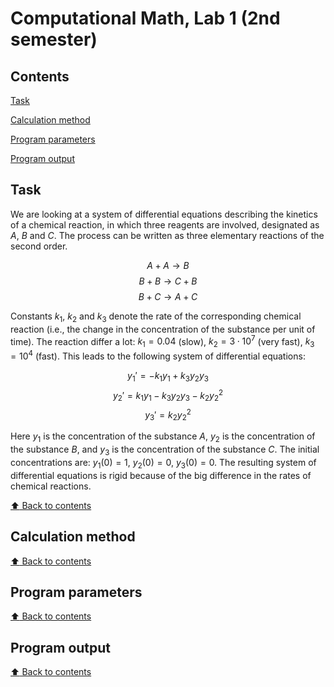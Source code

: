 # Computational Math, Lab 1 (2nd semester)

## Contents

[Task](#Task)

[Calculation method](#Calculation-method)

[Program parameters](#Program-parameters)

[Program output](#Program-output)

## Task

We are looking at a system of differential equations describing the kinetics of a chemical reaction, in which three reagents are involved, designated as $A$, $B$ and $C$. The process can be written as three elementary reactions of the second order.

$$ A + A \to B $$
$$ B + B \to C + B $$
$$ B + C \to A + C $$

Constants $k_1$, $k_2$ and $k_3$ denote the rate of the corresponding chemical reaction (i.e., the change in the concentration of the substance per unit of time). The reaction differ a lot: $k_1 = 0.04$ (slow), $k_2 = 3 \cdot 10^7$ (very fast), $k_3 = 10^4$ (fast). This leads to the following system of differential equations:

$$ y_1' = - k_1 y_1 + k_3 y_2 y_3 $$
$$ y_2' = k_1 y_1 - k_3 y_2 y_3 - k_2 y_2^2 $$
$$ y_3' = k_2 y_2^2 $$

Here $y_1$ is the concentration of the substance $A$, $y_2$ is the concentration of the substance $B$, and $y_3$ is the concentration of the substance $C$. The initial concentrations are: $y_1(0) = 1$, $y_2(0) = 0$, $y_3(0) = 0$. The resulting system of differential equations is rigid because of the big difference in the rates of chemical reactions.

[:arrow_up: Back to contents](#Contents)

## Calculation method



[:arrow_up: Back to contents](#Contents)

## Program parameters



[:arrow_up: Back to contents](#Contents)

## Program output



[:arrow_up: Back to contents](#Contents)
